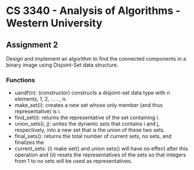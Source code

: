 # CS 3340 - Analysis of Algorithms - Western University
## Assignment 2
Design and implement an algorithm to find the connected components in a binary
image using Disjoint-Set data structure.

### Functions
- uandf(n): (constructor) constructs a disjoint-set data type with n elements, 1, 2, . . . , n.
- make_set(i): creates a new set whose only member (and thus representative) is i.
- find_set(i): returns the representative of the set containing i.
- union_sets(i, j): unites the dynamic sets that contains i and j, respectively, into a
new set that is the union of these two sets.
- final_sets(): returns the total number of current sets, no sets, and finalizes the
- current_sets: (i) make set() and union sets() will have no effect after this operation
and (ii) resets the representatives of the sets so that integers from 1 to no sets will
be used as representatives.
